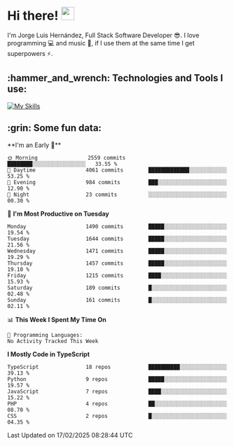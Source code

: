 <h1 align="left">
 <abc>
  <br>Hi there! <img src="https://user-images.githubusercontent.com/42378118/110234147-e3259600-7f4e-11eb-95be-0c4047144dea.gif" width="30"><br>
 </abc>
</h1>

I'm Jorge Luis Hernández, Full Stack Software Developer :sunglasses:. I love programming :computer: and music :musical_score:, if I use them at the same time I get superpowers :zap:. 


<h2 align="left">:hammer_and_wrench: Technologies and Tools I use:</h2>

[![My Skills](https://skillicons.dev/icons?i=js,ts,html,css,py,vue,react,next,nest,postgres,mysql)](https://skillicons.dev)

<h2 align="left">:grin: Some fun data:</h2>
<!--START_SECTION:waka-->
**I'm an Early 🐤** 

```text
🌞 Morning                2559 commits        ████████░░░░░░░░░░░░░░░░░   33.55 % 
🌆 Daytime                4061 commits        █████████████░░░░░░░░░░░░   53.25 % 
🌃 Evening                984 commits         ███░░░░░░░░░░░░░░░░░░░░░░   12.90 % 
🌙 Night                  23 commits          ░░░░░░░░░░░░░░░░░░░░░░░░░   00.30 % 
```
📅 **I'm Most Productive on Tuesday** 

```text
Monday                   1490 commits        █████░░░░░░░░░░░░░░░░░░░░   19.54 % 
Tuesday                  1644 commits        █████░░░░░░░░░░░░░░░░░░░░   21.56 % 
Wednesday                1471 commits        █████░░░░░░░░░░░░░░░░░░░░   19.29 % 
Thursday                 1457 commits        █████░░░░░░░░░░░░░░░░░░░░   19.10 % 
Friday                   1215 commits        ████░░░░░░░░░░░░░░░░░░░░░   15.93 % 
Saturday                 189 commits         █░░░░░░░░░░░░░░░░░░░░░░░░   02.48 % 
Sunday                   161 commits         █░░░░░░░░░░░░░░░░░░░░░░░░   02.11 % 
```


📊 **This Week I Spent My Time On** 

```text
💬 Programming Languages: 
No Activity Tracked This Week
```

**I Mostly Code in TypeScript** 

```text
TypeScript               18 repos            ██████████░░░░░░░░░░░░░░░   39.13 % 
Python                   9 repos             █████░░░░░░░░░░░░░░░░░░░░   19.57 % 
JavaScript               7 repos             ████░░░░░░░░░░░░░░░░░░░░░   15.22 % 
PHP                      4 repos             ██░░░░░░░░░░░░░░░░░░░░░░░   08.70 % 
CSS                      2 repos             █░░░░░░░░░░░░░░░░░░░░░░░░   04.35 % 
```




 Last Updated on 17/02/2025 08:28:44 UTC
<!--END_SECTION:waka-->
